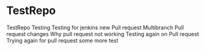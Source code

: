 # TestRepo
TestRepo Testing
Testing for jenkins new Pull request
Multibranch Pull request changes
Why pull request not working
Testing again on Pull request
Trying again for pull request
some more test


